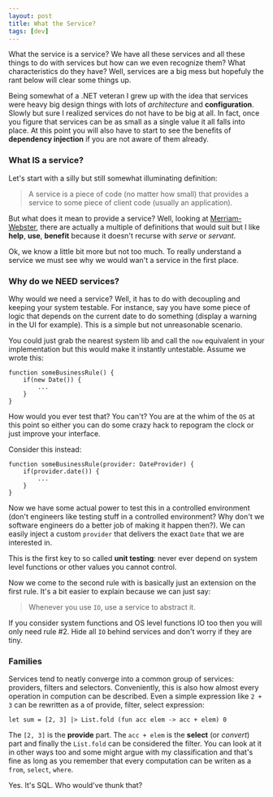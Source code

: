 ```yaml
---
layout: post
title: What the Service?
tags: [dev]
---
```

What the service is a service? We have all these services and all these things to 
do with services but how can we even recognize them? What characteristics do they
have? Well, services are a big mess but hopefuly the rant below will clear some 
things up.

Being somewhat of a .NET veteran I grew up with the idea that services were heavy
big design things with lots of _architecture_ and __configuration__. Slowly but
sure I realized services do not have to be big at all. In fact, once you figure 
that services can be as small as a single value it all falls into place. At this 
point you will also have to start to see the benefits of __dependency injection__
if you are not aware of them already.

### What __IS__ a service?
Let's start with a silly but still somewhat illuminating definition:

> A service is a piece of code (no matter how small) that provides a service to some 
> piece of client code (usually an application).

But what does it mean to provide a service? Well, looking at [Merriam-Webster](http://www.merriam-webster.com/dictionary/service), there are actually a multiple of definitions that would suit but I like __help__, __use__, __benefit__ because it doesn't recurse with _serve_ or _servant_. 

Ok, we know a little bit more but not too much. To really understand a service we must see
why we would wan't a service in the first place.

### Why do we __NEED__ services?
Why would we need a service? Well, it has to do with decoupling and keeping your
system testable. For instance, say you have some piece of logic that depends on
the current date to do something (display a warning in the UI for example). This
is a simple but not unreasonable scenario.

You could just grab the nearest system lib and call the `now` equivalent in your
implementation but this would make it instantly untestable. Assume we wrote this:

	function someBusinessRule() {
		if(new Date()) {
			...
		}
	}

How would you ever test that? You can't? You are at the whim of the `OS` at this point 
so either you can do some crazy hack to repogram the clock or just improve your
interface. 

Consider this instead:

	function someBusinessRule(provider: DateProvider) {
		if(provider.date()) {
			...
		}
	}

Now we have some actual power to test this in a controlled environment (don't engineers
like testing stuff in a controlled environment? Why don't we software engineers do a 
better job of making it happen then?). We can easily inject a custom `provider` that
delivers the exact `Date` that we are interested in. 

This is the first key to so called __unit testing__: never ever depend on system level 
functions or other values you cannot control.

Now we come to the second rule with is basically just an extension on the first rule. It's
a bit easier to explain because we can just say:

> Whenever you use `IO`, use a service to abstract it.

If you consider system functions and OS level functions IO too then you will only need 
rule #2. Hide all `IO` behind services and don't worry if they are tiny.

### Families
Services tend to neatly converge into a common group of services: providers,
filters and selectors. Conveniently, this is also how almost every operation in
compution can be described. Even a simple expression like `2 + 3` can be
rewritten as a of provide, filter, select expression:

	let sum = [2, 3] |> List.fold (fun acc elem -> acc + elem) 0

The `[2, 3]` is the __provide__ part. The `acc + elem` is the __select__ (or _convert_)
part and finally the `List.fold` can be considered the filter. You can look at it
in other ways too and some might argue with my classification and that's fine as 
long as you remember that every computation can be writen as a `from`, `select`,
`where`. 

Yes. It's SQL. Who would've thunk that?
